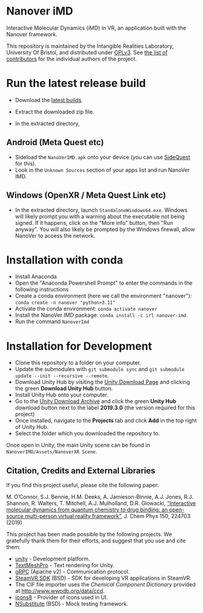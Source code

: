 # Nanover iMD

Interactive Molecular Dynamics (iMD) in VR, an application built with the Nanover
framework.

This repository is maintained by the Intangible Realities Laboratory, University Of Bristol,
and distributed under [GPLv3](LICENSE).
See [the list of contributors](CONTRIBUTORS.md) for the individual authors of the project.

# Run the latest release build
* Download the [latest builds](https://github.com/IRL2/nanover-imd/releases).
* Extract the downloaded zip file.

* In the extracted directory,

## Android (Meta Quest etc)
* Sideload the `NanoVerIMD.apk` onto your device (you can use [SideQuest](https://sidequestvr.com/) for this).
* Look in the `Unknown Sources` section of your apps list and run NanoVer IMD.

## Windows (OpenXR / Meta Quest Link etc)
* In the extracted directory, launch `StandaloneWindows64.exe`. Windows will likely prompt you with a warning about the executable not being signed. If it happens, click on the "More info" button, then "Run anyway". You will also likely be prompted by the Windows firewall, allow NanoVer to access the network.

# Installation with conda

* Install Anaconda
* Open the "Anaconda Powershell Prompt" to enter the commands in the following instructions
* Create a conda environment (here we call the environment "nanover"): `conda create -n nanover "python>3.11"`
* Activate the conda environment: `conda activate nanover`
* Install the NanoVer IMD package: `conda install -c irl nanover-imd`
* Run the command `NanoverImd`

# Installation for Development

*  Clone this repository to a folder on your computer.
*  Update the submodules with `git submodule sync` and `git submodule update --init --recursive --remote`.
*  Download Unity Hub by visiting the [Unity Download Page](https://unity3d.com/get-unity/download) and clicking the green **Download Unity Hub** button.
*  Install Unity Hub onto your computer.
*  Go to the [Unity Download Archive](https://unity3d.com/get-unity/download/archive) and click the green **Unity Hub** download button next to the label **2019.3.0** (the version required for this project)
*  Once installed, navigate to the **Projects** tab and click **Add** in the top right of Unity Hub.
*  Select the folder which you downloaded the repository to.

Once open in Unity, the main Unity scene can be found in `NanoverIMD/Assets/NanoverXR Scene`.

## Citation, Credits and External Libraries

If you find this project useful, please cite the following paper: 

M. O’Connor, S.J. Bennie, H.M. Deeks, A. Jamieson-Binnie, A.J. Jones, R.J. Shannon, R. Walters, T. Mitchell, A.J. Mulholland, D.R. Glowacki, [“Interactive molecular dynamics from quantum chemistry to drug binding: an open-source multi-person virtual reality framework”](https://aip.scitation.org/doi/10.1063/1.5092590), J. Chem Phys 150, 224703 (2019)

This project has been made possible by the following projects. We gratefully thank them for their efforts, and suggest that you use and cite them:

* [unity](https://unity.com/) - Development platform.
* [TextMeshPro](https://docs.unity3d.com/Packages/com.unity.textmeshpro@2.1/manual/index.html) - Text rendering for Unity.
* [gRPC](https://grpc.io/) (Apache v2) - Communication protocol.
* [SteamVR SDK](https://github.com/ValveSoftware/steamvr_unity_plugin) (BSD) - SDK for developing VR applications in SteamVR.
* The CIF file importer uses the *Chemical Component Dictionary* provided at http://www.wwpdb.org/data/ccd.
* [icons8](https://icons8.com) - Provider of icons used in UI.
* [NSubstitute](https://nsubstitute.github.io/) (BSD) - Mock testing framework.
